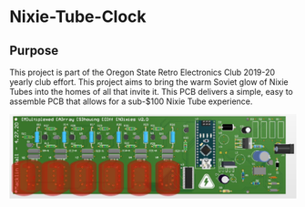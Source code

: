 # Nixie-Tube-Clock

## Purpose

This project is part of the Oregon State Retro Electronics Club 2019-20 yearly club effort. This project aims to bring the warm Soviet glow of Nixie Tubes into the homes of all that invite it. This PCB delivers a simple, easy to assemble PCB that allows for a sub-$100 Nixie Tube experience.

![PCB_TOP](https://github.com/hallmac/Nixie-Tube-Clock/blob/master/Images/PCB_Top.JPG)
